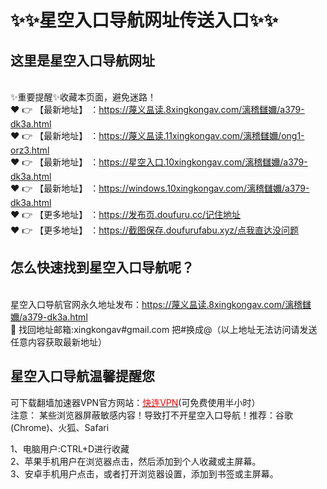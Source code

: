 # :sparkles::sparkles:星空入口导航网址传送入口:sparkles::sparkles:

## 这里是**星空入口导航网址**

<br>✨重要提醒✨收藏本页面，避免迷路！<br>
❤️ 👉 【最新地址】 ：https://蔑义昷读.8xingkongav.com/漓稽讎嬭/a379-dk3a.html<br>
❤️ 👉 【最新地址】 ：https://蔑义昷读.11xingkongav.com/漓稽讎嬭/ong1-orz3.html<br>
❤️ 👉 【最新地址】 ：https://星空入口.10xingkongav.com/漓稽讎嬭/a379-dk3a.html<br>
❤️ 👉 【最新地址】 ：https://windows.10xingkongav.com/漓稽讎嬭/a379-dk3a.html<br>
❤️ 👉 【更多地址】 ：https://发布页.doufuru.cc/记住地址<br>
❤️ 👉 【更多地址】 ：https://截图保存.doufurufabu.xyz/点我直达没问题<br>

## 怎么快速找到**星空入口导航**呢？
<br>星空入口导航官网永久地址发布：https://蔑义昷读.8xingkongav.com/漓稽讎嬭/a379-dk3a.html<br>
📧 找回地址邮箱:xingkongav#gmail.com 把#换成@（以上地址无法访问请发送任意内容获取最新地址）<br>
## **星空入口导航温馨提醒您**

可下载翻墙加速器VPN官方网站：<a href="[shoulu.html](https://prolandingpage.onelink.me/HVYA/fr5xi7x2)" target="_blank" class="modalbtn text-blue nmB4hteGKB 3Xyk5Zcf_s" id="loginbox"><font size="" color="#ff0000">快连VPN</font></a>(可免费使用半小时）<br>
注意： 某些浏览器屏蔽敏感内容！导致打不开星空入口导航！推荐：谷歌(Chrome)、火狐、Safari<br>

1、电脑用户:CTRL+D进行收藏<br>
2、苹果手机用户在浏览器点击，然后添加到个人收藏或主屏幕。<br>
3、安卓手机用户点击，或者打开浏览器设置，添加到书签或主屏幕。
